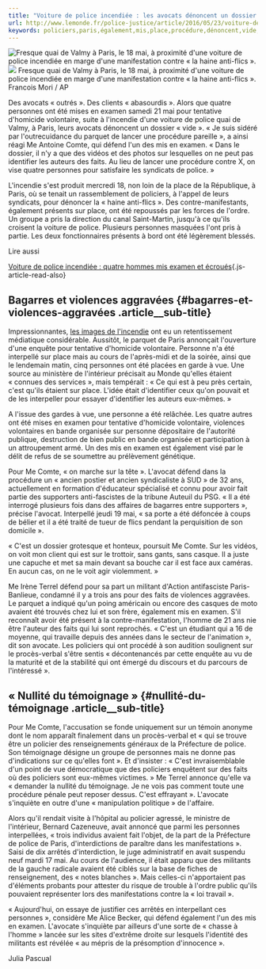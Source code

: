 ```yaml
---
title: "Voiture de police incendiée : les avocats dénoncent un dossier « vide »"
url: http://www.lemonde.fr/police-justice/article/2016/05/23/voiture-de-police-incendiee-les-avocats-denoncent-un-dossier-vide_4924285_1653578.html
keywords: policiers,paris,également,mis,place,procédure,dénoncent,vide,examen,voiture,avocats,dune,cest,dossier,incendiée
---
```

![Fresque quai de Valmy à Paris, le 18 mai, à proximité d'une voiture de police incendiée en marge d'une manifestation contre « la haine anti-flics ».](https://img.lemde.fr/2016/05/22/0/0/5184/3456/688/0/60/0/e74512e_345a4294592e452da19210616fe368cf-345a4294592e452da19210616fe368cf-0.jpg) ![](https://img.lemde.fr/2016/05/22/0/0/5184/3456/688/0/60/0/e74512e_345a4294592e452da19210616fe368cf-345a4294592e452da19210616fe368cf-0.jpg) Fresque quai de Valmy à Paris, le 18 mai, à proximité d'une voiture de police incendiée en marge d'une manifestation contre « la haine anti-flics ». Francois Mori / AP

Des avocats « outrés ». Des clients « abasourdis ». Alors que quatre personnes ont été mises en examen samedi 21 mai pour tentative d'homicide volontaire, suite à l'incendie d'une voiture de police quai de Valmy, à Paris, leurs avocats dénoncent un dossier « vide ». « Je suis sidéré par l'outrecuidance du parquet de lancer une procédure pareille », a ainsi réagi Me Antoine Comte, qui défend l'un des mis en examen. « Dans le dossier, il n'y a que des vidéos et des photos sur lesquelles on ne peut pas identifier les auteurs des faits. Au lieu de lancer une procédure contre X, on vise quatre personnes pour satisfaire les syndicats de police. »

L'incendie s'est produit mercredi 18, non loin de la place de la République, à Paris, où se tenait un rassemblement de policiers, à l'appel de leurs syndicats, pour dénoncer la « haine anti-flics ». Des contre-manifestants, également présents sur place, ont été repoussés par les forces de l'ordre. Un groupe a pris la direction du canal Saint-Martin, jusqu'à ce qu'ils croisent la voiture de police. Plusieurs personnes masquées l'ont pris à partie. Les deux fonctionnaires présents à bord ont été légèrement blessés.

Lire aussi

[Voiture de police incendiée : quatre hommes mis examen et écroués](https://www.lemonde.fr/police-justice/article/2016/05/20/voiture-de-police-incendiee-quatre-suspects-seront-presentes-a-un-juge_4923604_1653578.html){.js-article-read-also}

Bagarres et violences aggravées {#bagarres-et-violences-aggravées .article__sub-title}
-------------------------------

Impressionnantes, [les images de l'incendie](http://abonnes.lemonde.fr/police-justice/video/2016/05/19/une-video-montre-l-assaut-contre-la-voiture-de-police-incendiee-a-paris_4922412_1653578.html) ont eu un retentissement médiatique considérable. Aussitôt, le parquet de Paris annonçait l'ouverture d'une enquête pour tentative d'homicide volontaire. Personne n'a été interpellé sur place mais au cours de l'après-midi et de la soirée, ainsi que le lendemain matin, cinq personnes ont été placées en garde à vue. Une source au ministère de l'intérieur précisait au Monde qu'elles étaient « connues des services », mais tempérait : « Ce qui est à peu près certain, c'est qu'ils étaient sur place. L'idée était d'identifier ceux qu'on pouvait et de les interpeller pour essayer d'identifier les auteurs eux-mêmes. »

A l'issue des gardes à vue, une personne a été relâchée. Les quatre autres ont été mises en examen pour tentative d'homicide volontaire, violences volontaires en bande organisée sur personne dépositaire de l'autorité publique, destruction de bien public en bande organisée et participation à un attroupement armé. Un des mis en examen est également visé par le délit de refus de se soumettre au prélèvement génétique.

Pour Me Comte, « on marche sur la tête ». L'avocat défend dans la procédure un « ancien postier et ancien syndicaliste à SUD » de 32 ans, actuellement en formation d'éducateur spécialisé et connu pour avoir fait partie des supporters anti-fascistes de la tribune Auteuil du PSG. « Il a été interrogé plusieurs fois dans des affaires de bagarres entre supporters », précise l'avocat. Interpellé jeudi 19 mai, « sa porte a été défoncée à coups de bélier et il a été traité de tueur de flics pendant la perquisition de son domicile ».

« C'est un dossier grotesque et honteux, poursuit Me Comte. Sur les vidéos, on voit mon client qui est sur le trottoir, sans gants, sans casque. Il a juste une capuche et met sa main devant sa bouche car il est face aux caméras. En aucun cas, on ne le voit agir violemment. »

Me Irène Terrel défend pour sa part un militant d'Action antifasciste Paris-Banlieue, condamné il y a trois ans pour des faits de violences aggravées. Le parquet a indiqué qu'un poing américain ou encore des casques de moto avaient été trouvés chez lui et son frère, également mis en examen. S'il reconnaît avoir été présent à la contre-manifestation, l'homme de 21 ans nie être l'auteur des faits qui lui sont reprochés. « C'est un étudiant qui a 16 de moyenne, qui travaille depuis des années dans le secteur de l'animation », dit son avocate. Les policiers qui ont procédé à son audition soulignent sur le procès-verbal s'être sentis « décontenancés par cette enquête au vu de la maturité et de la stabilité qui ont émergé du discours et du parcours de l'intéressé ».

« Nullité du témoignage » {#nullité-du-témoignage .article__sub-title}
-------------------------

Pour Me Comte, l'accusation se fonde uniquement sur un témoin anonyme dont le nom apparaît finalement dans un procès-verbal et « qui se trouve être un policier des renseignements généraux de la Préfecture de police. Son témoignage désigne un groupe de personnes mais ne donne pas d'indications sur ce qu'elles font ». Et d'insister : « C'est invraisemblable d'un point de vue démocratique que des policiers enquêtent sur des faits où des policiers sont eux-mêmes victimes. » Me Terrel annonce qu'elle va « demander la nullité du témoignage. Je ne vois pas comment toute une procédure pénale peut reposer dessus. C'est effrayant ». L'avocate s'inquiète en outre d'une « manipulation politique » de l'affaire.

Alors qu'il rendait visite à l'hôpital au policier agressé, le ministre de l'intérieur, Bernard Cazeneuve, avait annoncé que parmi les personnes interpellées, « trois individus avaient fait l'objet, de la part de la Préfecture de police de Paris, d'interdictions de paraître dans les manifestations ». Saisi de dix arrêtés d'interdiction, le juge administratif en avait suspendu neuf mardi 17 mai. Au cours de l'audience, il était apparu que des militants de la gauche radicale avaient été ciblés sur la base de fiches de renseignement, des « notes blanches ». Mais celles-ci n'apportaient pas d'éléments probants pour attester du risque de trouble à l'ordre public qu'ils pouvaient représenter lors des manifestations contre la « loi travail ».

« Aujourd'hui, on essaye de justifier ces arrêtés en interpellant ces personnes », considère Me Alice Becker, qui défend également l'un des mis en examen. L'avocate s'inquiète par ailleurs d'une sorte de « chasse à l'homme » lancée sur les sites d'extrême droite sur lesquels l'identité des militants est révélée « au mépris de la présomption d'innocence ».

Julia Pascual

